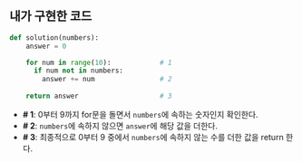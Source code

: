 ## 내가 구현한 코드
```python
def solution(numbers):
    answer = 0

    for num in range(10):            # 1
      if num not in numbers:
        answer += num                # 2
        
    return answer                    # 3
```
* **# 1**: 0부터 9까지 for문을 돌면서 `numbers`에 속하는 숫자인지 확인한다.
* **# 2**: `numbers`에 속하지 않으면 `answer`에 해당 값을 더한다.
* **# 3**: 최종적으로 0부터 9 중에서 `numbers`에 속하지 않는 수를 더한 값을 return 한다.
